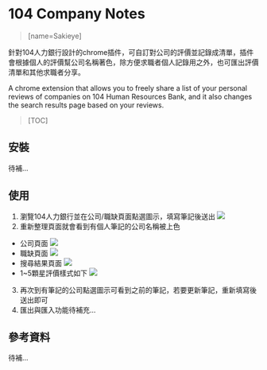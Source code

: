 # 104 Company Notes

> [name=Sakieye]
> 
針對104人力銀行設計的chrome插件，可自訂對公司的評價並記錄成清單，插件會根據個人的評價幫公司名稱著色，除方便求職者個人記錄用之外，也可匯出評價清單和其他求職者分享。

A chrome extension that allows you to freely share a list of your personal reviews of companies on 104 Human Resources Bank, and it also changes the search results page based on your reviews.

> [TOC]

## 安裝
待補...

## 使用
1. 瀏覽104人力銀行並在公司/職缺頁面點選圖示，填寫筆記後送出
![](https://i.imgur.com/7lgJgpF.png)
2. 重新整理頁面就會看到有個人筆記的公司名稱被上色
* 公司頁面
![](https://i.imgur.com/njnek7v.png)
* 職缺頁面
![](https://i.imgur.com/TIFQH3B.png)
* 搜尋結果頁面
![](https://i.imgur.com/4Pif37W.png)
* 1~5顆星評價樣式如下
![](https://i.imgur.com/PFj3aj4.png)
3. 再次到有筆記的公司點選圖示可看到之前的筆記，若要更新筆記，重新填寫後送出即可
4. 匯出與匯入功能待補充...

## 參考資料
待補...
